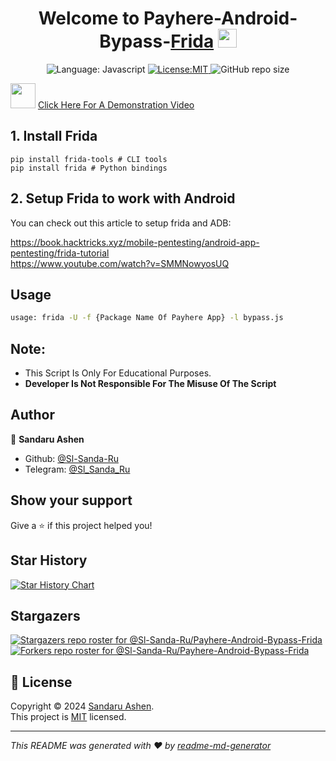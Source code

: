 <h1 align="center">Welcome to Payhere-Android-Bypass-<a href="https://frida.re/docs/android/">Frida</a> <img src="https://user-images.githubusercontent.com/74038190/212281763-e6ecd7ef-c4aa-45b6-a97c-f33f6bb592bd.gif" width="30px"/></h1>
<p align="center">
  <img alt="Language: Javascript"
    src="https://img.shields.io/badge/Language-Javascript-lightgreen?logo=javascript&logoColor=yellow&style=flat-square" />
  <a href="https://raw.githubusercontent.com/Sl-Sanda-Ru/Payhere-Android-Bypass-Frida/main/LICENSE" target="_blank">
    <img alt="License:MIT"
      src="https://img.shields.io/github/license/Sl-Sanda-Ru/Payhere-Android-Bypass-Frida?style=flat-square&color=lightgreen" />
  </a>
  <img alt="GitHub repo size"
    src="https://img.shields.io/github/repo-size/Sl-Sanda-Ru/Payhere-Android-Bypass-Frida?style=flat-square&color=lightgreen">
</p>
<img src="https://user-images.githubusercontent.com/74038190/235294007-de441046-823e-4eff-89bf-d4df52858b65.gif" width="40px" />
<a href="https://youtu.be/6f6weeahblM">Click Here For A Demonstration Video</a>
<br>

## 1. Install Frida

    pip install frida-tools # CLI tools
    pip install frida # Python bindings

## 2. Setup Frida to work with Android
<p>You can check out this article to setup frida and ADB:</p>
<a
  href="https://book.hacktricks.xyz/mobile-pentesting/android-app-pentesting/frida-tutorial">https://book.hacktricks.xyz/mobile-pentesting/android-app-pentesting/frida-tutorial</a>
<br>
<a href="https://www.youtube.com/watch?v=SMMNowyosUQ">https://www.youtube.com/watch?v=SMMNowyosUQ</a>

## Usage

```sh
usage: frida -U -f {Package Name Of Payhere App} -l bypass.js
```
## Note:
- This Script Is Only For Educational Purposes.
- **Developer Is Not Responsible For The Misuse Of The Script**

## Author

👤 **Sandaru Ashen**

* Github: [@Sl-Sanda-Ru](https://github.com/Sl-Sanda-Ru)
* Telegram: [@Sl_Sanda_Ru](https://t.me/Sl_Sanda_Ru)

## Show your support

Give a ⭐️ if this project helped you!
## Star History

[![Star History
Chart](https://api.star-history.com/svg?repos=Sl-Sanda-Ru/Payhere-Android-Bypass-Frida&type=Date)](https://star-history.com/#Sl-Sanda-Ru/Payhere-Android-Bypass-Frida&Date)

## Stargazers

[![Stargazers repo roster for
@Sl-Sanda-Ru/Payhere-Android-Bypass-Frida](https://reporoster.com/stars/dark/Sl-Sanda-Ru/Payhere-Android-Bypass-Frida)](https://github.com/Sl-Sanda-Ru/Payhere-Android-Bypass-Frida/stargazers)
[![Forkers repo roster for
@Sl-Sanda-Ru/Payhere-Android-Bypass-Frida](https://reporoster.com/forks/dark/Sl-Sanda-Ru/Payhere-Android-Bypass-Frida)](https://github.com/Sl-Sanda-Ru/Payhere-Android-Bypass-Frida/network/members)

## 📝 License
Copyright © 2024 [Sandaru Ashen](https://github.com/Sl-Sanda-Ru).<br />
This project is [MIT](https://raw.githubusercontent.com/Sl-Sanda-Ru/Payhere-Android-Bypass-Frida/main/LICENSE) licensed.

***
_This README was generated with ❤️ by [readme-md-generator](https://github.com/kefranabg/readme-md-generator)_
